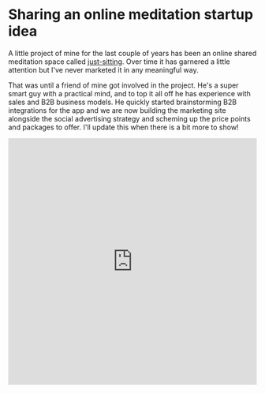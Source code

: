 # Sharing an online meditation startup idea

A little project of mine for the last couple of years has been an online shared meditation space called [just-sitting](https://just-sitting.io). Over time it has garnered a little attention but I've never marketed it in any meaningful way.

That was until a friend of mine got involved in the project. He's a super smart guy with a practical mind, and to top it all off he has experience with sales and B2B business models. He quickly started brainstorming B2B integrations for the app and we are now building the marketing site alongside the social advertising strategy and scheming up the price points and packages to offer. I'll update this when there is a bit more to show!

<div style="width: 100%">
  <iframe width="100%" height="500" src="https://just-sitting.io" title="Just Sitting" frameborder="0"></iframe>
</div>